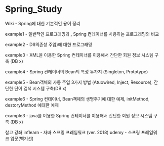 # Spring_Study

Wiki - Spring에 대한 기본적인 용어 정리

example1 - 일반적인 프로그래밍과 , Spring 컨테이너를 사용하는 프로그래밍의 비교 

example2 - DI(의존성 주입)에 대한 프로그래밍 

example3 - XML을 이용한 Spring 컨테이너를 이용해서 간단한 회원 정보 시스템 구축 (DB x)

example4 - Spring 컨테이너의 Bean의 특성 두가지 (Singleton, Prototype)

example5 - Bean객체의 자동 주입 3가지 방법 (Atuowired, Inject, Resource), 간단한 단어 검색 시스템 구축(DB x)

example6 - Spring 컨테이너, Bean객체의 생명주기에 대한 예제, initMethod, destoryMethod 에대한 예제

example3 - java를 이용한 Spring 컨테이너를 이용해서 간단한 회원 정보 시스템 구축 (DB x)
   
    

참고 강좌 
inflearn - 자바 스프링 프레임워크 (ver. 2018)
udemy - 스프링 프레임워크 입문(백기선)
